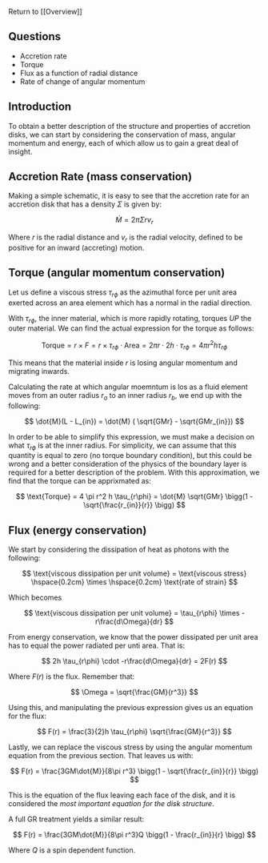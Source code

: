 Return to [[Overview]]

## Questions

- Accretion rate
- Torque
- Flux as a function of radial distance
- Rate of change of angular momentum

## Introduction

To obtain a better description of the structure and properties of accretion disks, we can start by considering the conservation of mass, angular momentum and energy, each of which allow us to gain a great deal of insight.

## Accretion Rate (mass conservation)

Making a simple schematic, it is easy to see that the accretion rate for an accretion disk that has a density $\Sigma$ is given by:

$$
\dot{M} = 2\pi \Sigma r v_{r}
$$

Where $r$ is the radial distance and $v_r$ is the radial velocity, defined to be positive for an inward (accreting) motion. 

## Torque (angular momentum conservation)

Let us define a viscous stress $\tau_{r\phi}$ as the azimuthal force per unit area exerted across an area element which has a normal in the radial direction. 

With $\tau_{r\phi}$, the inner material, which is more rapidly rotating, torques *UP* the outer material. We can find the actual expression for the torque as follows:

$$
\text{Torque} = r \times F = r\times \tau_{r\phi} \cdot \text{Area} =  2\pi r \cdot 2h \cdot \tau_{r\phi} = 4 \pi r^2 h \tau_{r\phi}
$$

This means that the material inside $r$ is losing angular momentum and migrating inwards. 

Calculating the rate at which angular moemntum is los as a fluid element moves from an outer radius $r_a$ to an inner radius $r_b$, we end up with the following:

$$
\dot{M}(L - L_{in}) = \dot{M} ( \sqrt{GMr} - \sqrt{GMr_{in}})
$$

In order to be able to simplify this expression, we must make a decision on what $\tau_{r\phi}$ is at the inner radius. For simplicity, we can assume that this quantity is equal to zero (no torque boundary condition), but this could be wrong and a better consideration of the physics of the boundary layer is required for a better description of the problem. With this approximation, we find that the torque can be apprixmated as: 

$$
\text{Torque} = 4 \pi r^2 h \tau_{r\phi} = \dot{M} \sqrt{GMr} \bigg(1 - \sqrt{\frac{r_{in}}{r}}  \bigg)
$$

## Flux (energy conservation)

We start by considering the dissipation of heat as photons with the following:

$$
\text{viscous dissipation per unit volume} =  \text{viscous stress} \hspace{0.2cm} \times \hspace{0.2cm} \text{rate of strain}
$$

Which becomes

$$
\text{viscous dissipation per unit volume} = \tau_{r\phi} \times -r\frac{d\Omega}{dr}
$$

From energy conservation, we know that the power dissipated per unit area has to equal the power radiated per unti area. That is:

$$
2h \tau_{r\phi} \cdot -r\frac{d\Omega}{dr} = 2F(r)
$$

Where $F(r)$ is the flux. Remember that:

$$
\Omega = \sqrt{\frac{GM}{r^3}}
$$

Using this, and manipulating the previous expression gives us an equation for the flux:

$$
F(r) = \frac{3}{2}h \tau_{r\phi} \sqrt{\frac{GM}{r^3}}
$$

Lastly, we can replace the viscous stress by using the angular momentum equation from the previous section. That leaves us with:

$$
F(r) = \frac{3GM\dot{M}}{8\pi r^3} \bigg(1 - \sqrt{\frac{r_{in}}{r}}  \bigg)
$$

This is the equation of the flux leaving each face of the disk, and it is considered the *most important equation for the disk structure*. 

A full GR treatment yields a similar result:

$$
F(r) = \frac{3GM\dot{M}}{8\pi r^3}Q \bigg(1 - \frac{r_{in}}{r} \bigg)
$$

Where $Q$ is a spin dependent function. 

